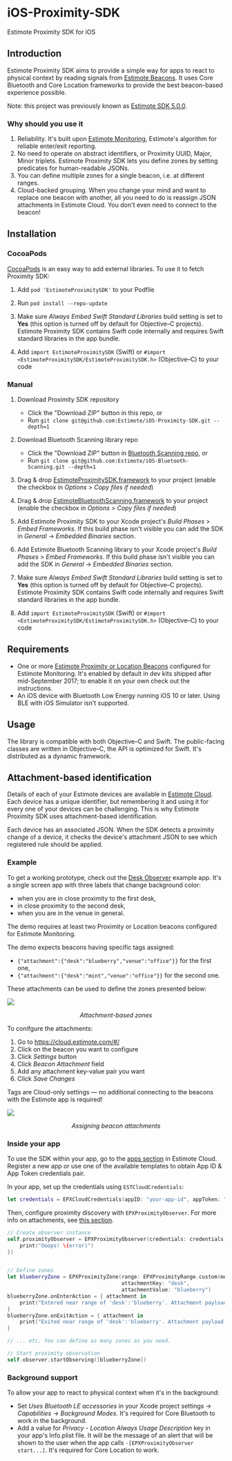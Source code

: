 # iOS-Proximity-SDK
Estimote Proximity SDK for iOS

## Introduction

Estimote Proximity SDK aims to provide a simple way for apps to react to physical context by reading signals from [Estimote Beacons](https://estimote.com/products/). It uses Core Bluetooth and Core Location frameworks to provide the best beacon-based experience possible.

Note: this project was previously known as [Estimote SDK 5.0.0](https://github.com/Estimote/iOS-SDK/tree/sdk_5).

### Why should you use it

1. Reliability. It's built upon [Estimote Monitoring](http://blog.estimote.com/post/163745555265/estimote-monitoring-20-with-even-better-accuracy), Estimote's algorithm for reliable enter/exit reporting.
2. No need to operate on abstract identifiers, or Proximity UUID, Major, Minor triplets. Estimote Proximity SDK lets you define zones by setting predicates for human-readable JSONs.
3. You can define multiple zones for a single beacon, i.e. at different ranges.
4. Cloud-backed grouping. When you change your mind and want to replace one beacon with another, all you need to do is reassign JSON attachments in Estimote Cloud. You don't even need to connect to the beacon!

## Installation

### CocoaPods 

[CocoaPods](https://cocoapods.org/) is an easy way to add external libraries. To use it to fetch Proximity SDK:

1. Add `pod 'EstimoteProximitySDK'` to your Podfile

1. Run `pod install --repo-update`

1. Make sure _Always Embed Swift Standard Libraries_ build setting is set to **Yes** (this option is turned off by default for Objective–C projects). Estimote Proximity SDK contains Swift code internally and requires Swift standard libraries in the app bundle.

1. Add `import EstimoteProximitySDK` (Swift) or  `#import <EstimoteProximitySDK/EstimoteProximitySDK.h>` (Objective–C) to your code

### Manual

1. Download Proximity SDK repository
    - Click the "Download ZIP" button in this repo, or
    - Run `git clone git@github.com:Estimote/iOS-Proximity-SDK.git --depth=1`

1. Download Bluetooth Scanning library repo
    - Click the "Download ZIP" button in [Bluetooth Scanning repo](https://github.com/Estimote/iOS-Bluetooth-Scanning), or
    - Run `git clone git@github.com:Estimote/iOS-Bluetooth-Scanning.git --depth=1`

1. Drag & drop [EstimoteProximitySDK.framework](EstimoteProximitySDK/EstimoteProximitySDK.framework) to your project (enable the checkbox in _Options_ > _Copy files if needed_)

1. Drag & drop [EstimoteBluetoothScanning.framework](EstimoteProximitySDK/EstimoteProximitySDK.framework) to your project (enable the checkbox in _Options_ > _Copy files if needed_)

1. Add Estimote Proximity SDK to your Xcode project's _Build Phases_ > _Embed Frameworks_. If this build phase isn't visible you can add the SDK in _General_ -> _Embedded Binaries_ section.

1. Add Estimote Bluetooth Scanning library to your Xcode project's _Build Phases_ > _Embed Frameworks_. If this build phase isn't visible you can add the SDK in _General_ -> _Embedded Binaries_ section.

1. Make sure _Always Embed Swift Standard Libraries_ build setting is set to **Yes** (this option is turned off by default for Objective–C projects). Estimote Proximity SDK contains Swift code internally and requires Swift standard libraries in the app bundle.

1. Add `import EstimoteProximitySDK` (Swift) or  `#import <EstimoteProximitySDK/EstimoteProximitySDK.h>` (Objective–C) to your code

## Requirements

- One or more [Estimote Proximity or Location Beacons](https://estimote.com/products/) configured for Estimote Monitoring. It's enabled by default in dev kits shipped after mid-September 2017; to enable it on your own check out the instructions.
- An iOS device with Bluetooth Low Energy running iOS 10 or later. Using BLE with iOS Simulator isn't supported.

## Usage

The library is compatible with both Objective–C and Swift. The public-facing classes are written in Objective–C, the API is optimized for Swift. It's distributed as a dynamic framework.

## Attachment-based identification

Details of each of your Estimote devices are available in [Estimote Cloud](https://cloud.estimote.com/#/). Each device has a unique identifier, but remembering it and using it for every one of your devices can be challenging. This is why Estimote Proximity SDK uses attachment-based identification.

Each device has an associated JSON. When the SDK detects a proximity change of a device, it checks the device's attachment JSON to see which registered rule should be applied.

### Example

To get a working prototype, check out the [Desk Observer](Examples/Swift/DeskObserver) example app. It's a single screen app with three labels that change background color:
- when you are in close proximity to the first desk, 
- in close proximity to the second desk, 
- when you are in the venue in general.

The demo requires at least two Proximity or Location beacons configured for Estimote Monitoring.

The demo expects beacons having specific tags assigned:
- `{"attachment":{"desk":"blueberry","venue":"office"}}` for the first one,
- `{"attachment":{"desk":"mint","venue":"office"}}` for the second one.

These attachments can be used to define the zones presented below:

![](readme_images/demo_attachments.png)

<p align="center">
    <i>Attachment-based zones</i>
</p>

To conifgure the attachments:
1. Go to https://cloud.estimote.com/#/
1. Click on the beacon you want to configure
1. Click _Settings_ button
1. Click _Beacon Attachment_ field
1. Add any attachment key-value pair you want
1. Click _Save Changes_

Tags are Cloud-only settings — no additional connecting to the beacons with the Estimote app is required!

![](readme_images/adding_attachments.png)

<p align="center">
    <i>Assigning beacon attachments</i>
</p>

### Inside your app

To use the SDK within your app, go to the [apps section](https://cloud.estimote.com/#/apps) in Estimote Cloud. Register a new app or use one of the available templates to obtain App ID & App Token credentials pair.

In your app, set up the credentials using `ESTCloudCredentials`:

```swift
let credentials = EPXCloudCredentials(appID: "your-app-id", appToken: "your-app-token")
```

Then, configure proximity discovery with `EPXProximityObserver`. For more info on attachments, see [this section](#attachment-based-identification).

```swift
// Create observer instance
self.proximityObserver = EPXProximityObserver(credentials: credentials, errorBlock: { error in
    print("Ooops! \(error)")
})


// Define zones
let blueberryZone = EPXProximityZone(range: EPXProximityRange.custom(meanTriggerDistance: 0.5)!,
                                     attachmentKey: "desk",
                                     attachmentValue: "blueberry")
blueberryZone.onEnterAction = { attachment in
    print("Entered near range of 'desk':'blueberry'. Attachment payload: (attachment.payload)")
}
blueberryZone.onExitAction = { attachment in
    print("Exited near range of 'desk':'blueberry'. Attachment payload: (attachment.payload)")
}

// ... etc. You can define as many zones as you need.

// Start proximity observation
self.observer.startObserving([blueberryZone])
```

### Background support

To allow your app to react to physical context when it's in the background:
- Set _Uses Bluetooth LE accessories_ in your Xcode project settings -> _Capabilities_ -> _Background Modes_. It's required for Core Bluetooth to work in the background.
- Add a value for _Privacy - Location Always Usage Description_ key in your app's Info.plist file. It will be the message of an alert that will be shown to the user when the app calls `-[EPXProximityObserver start...]`. It's required for Core Location to work.
